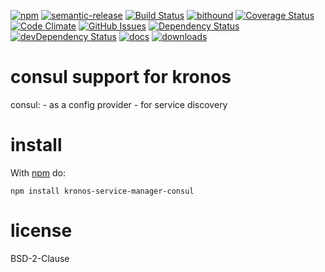 [![npm](https://img.shields.io/npm/v/kronos-service-manager-consul.svg)](https://www.npmjs.com/package/kronos-service-manager-consul)
[![semantic-release](https://img.shields.io/badge/%20%20%F0%9F%93%A6%F0%9F%9A%80-semantic--release-e10079.svg)](https://github.com/Kronos-Integration/kronos-service-manager-consul)
[![Build Status](https://secure.travis-ci.org/Kronos-Integration/kronos-service-manager-consul.png)](http://travis-ci.org/Kronos-Integration/kronos-service-manager-consul)
[![bithound](https://www.bithound.io/github/Kronos-Integration/kronos-service-manager-consul/badges/score.svg)](https://www.bithound.io/github/Kronos-Integration/kronos-service-manager-consul)
[![Coverage Status](https://coveralls.io/repos/Kronos-Integration/kronos-service-manager-consul/badge.svg)](https://coveralls.io/r/Kronos-Integration/kronos-service-manager-consul)
[![Code Climate](https://codeclimate.com/github/Kronos-Integration/kronos-service-manager-consul/badges/gpa.svg)](https://codeclimate.com/github/Kronos-Integration/kronos-service-manager-consul)
[![GitHub Issues](https://img.shields.io/github/issues/Kronos-Integration/kronos-service-manager-consul.svg?style=flat-square)](https://github.com/Kronos-Integration/kronos-service-manager-consul/issues)
[![Dependency Status](https://david-dm.org/Kronos-Integration/kronos-service-manager-consul.svg)](https://david-dm.org/Kronos-Integration/kronos-service-manager-consul)
[![devDependency Status](https://david-dm.org/Kronos-Integration/kronos-service-manager-consul/dev-status.svg)](https://david-dm.org/Kronos-Integration/kronos-service-manager-consul#info=devDependencies)
[![docs](http://inch-ci.org/github/Kronos-Integration/kronos-service-manager-consul.svg?branch=master)](http://inch-ci.org/github/Kronos-Integration/kronos-service-manager-consul)
[![downloads](http://img.shields.io/npm/dm/kronos-service-manager-consul.svg?style=flat-square)](https://npmjs.org/package/kronos-service-manager-consul)

consul support for kronos
=========================

consul: - as a config provider - for service discovery

install
=======

With [npm](http://npmjs.org) do:

```
npm install kronos-service-manager-consul
```

license
=======

BSD-2-Clause
